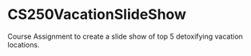 # CS250VacationSlideShow
Course Assignment to create a slide show of top 5 detoxifying vacation locations.
